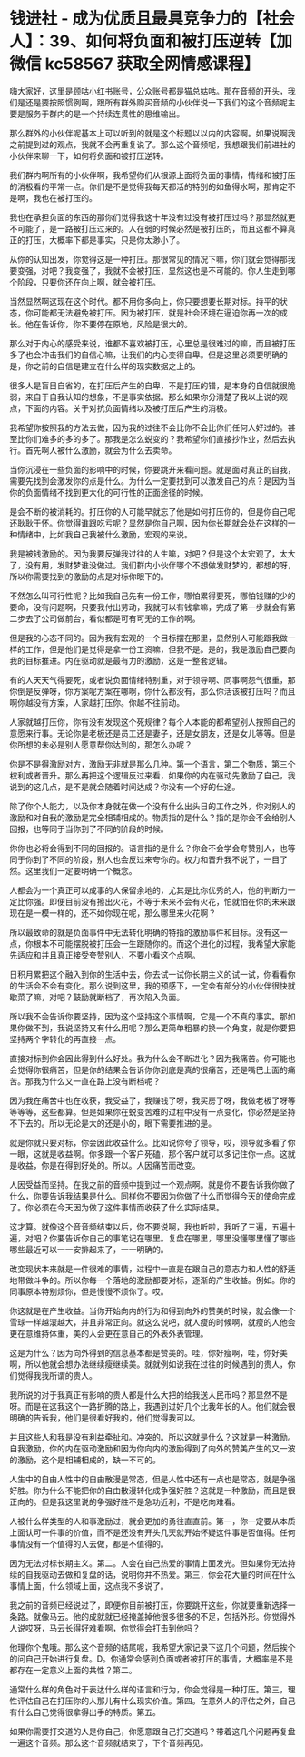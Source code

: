 # 钱进社 - 成为优质且最具竞争力的【社会人】：39、如何将负面和被打压逆转【加微信 kc58567 获取全网情感课程】

嗨大家好，这里是顾咕小红书账号，公众账号都是猫总姑咕。那在音频的开头，我们是还是要按照惯例啊，跟所有群外购买音频的小伙伴说一下我们的这个音频呢主要是服务于群内的是一个持续连贯性的思维输出。

那么群外的小伙伴呢基本上可以听到的就是这个标题以以内的内容啊。如果说啊我之前提到过的观点，我就不会再重复说了。那么这个音频呢，我想跟我们前进社的小伙伴来聊一下，如何将负面和被打压逆转。

我们群内啊所有的小伙伴啊，我希望你们从根源上面将负面的事情，情绪和被打压的消极看的平常一点。你们是不是觉得我每天都活的特别的如鱼得水啊，那肯定不是啊，我也在被打压的。

我也在承担负面的东西的那你们觉得我这十年没有过没有被打压过吗？那显然就更不可能了，是一路被打压过来的。人在弱的时候必然是被打压的，而且这都不算真正的打压，大概率下都是事实，只是你太渺小了。

从你的认知出发，你觉得这是一种打压。那很常见的情况下嘛，你们就会觉得那我要变强，对吧？我变强了，我就不会被打压，显然这也是不可能的。你人生走到哪个阶段，只要你还在向上啊，就会被打压。

当然显然啊这现在这个时代。都不用你多向上，你只要想要长期对标。持平的状态，你可能都无法避免被打压。因为被打压，就是社会环境在逼迫你再一次的成长。他在告诉你，你不要停在原地，风险是很大的。

那么对于内心的感受来说，谁都不喜欢被打压，心里总是很难过的嘛，而且被打压多了也会冲击我们的自信心嘛，让我们的内心变得自卑。但是这里必须要明确的是，你之前的自信是建立在什么样的现实数据之上的。

很多人是盲目自省的，在打压后产生的自卑，不是打压的错，是本身的自信就很脆弱，来自于自我认知的想象，不是事实依据。那么如果你分清楚了我以上说的观点，下面的内容。关于对抗负面情绪以及被打压后产生的消极。

我希望你按照我的方法去做，因为我的过往不会比你不会比你们任何人好过的。甚至比你们难多的多的多了。那我是怎么蜕变的？我希望你们直接抄作业，然后去执行。首先啊人被什么激励，就会为什么去卖命。

当你沉浸在一些负面的影响中的时候，你要跳开来看问题。就是面对真正的自我，需要先找到会激发你的点是什么。为什么一定要找到可以激发自己的点？是因为当你的负面情绪不找到更大化的可行性的正面途径的时候。

是会不断的被消耗的。打压你的人可能早就忘了他是如何打压你的，但是你自己呢还耿耿于怀。你觉得谁跟吃亏呢？显然是你自己啊，因为你长期就会处在这样的一种情绪中，比如我自己我被什么激励，宏观的来说。

我是被钱激励的。因为我要反弹我过往的人生嘛，对吧？但是这个太宏观了，太大了，没有用，发财梦谁没做过。我们群内小伙伴哪个不想做发财梦的，都想的呀，所以你需要找到的激励的点是对标你眼下的。

不然怎么叫可行性呢？比如我自己先有一份工作，哪怕累得要死，哪怕钱赚的少的要命，没有问题啊，只要我付出劳动，我就可以有钱拿嘛，完成了第一步就会有第二步去了公司做前台，看似都是可有可无的工作的啊。

但是我的心态不同的。因为我有宏观的一个目标摆在那里，显然别人可能跟我做一样的工作，但是他们是觉得是拿一份工资嘛，但我不是。是的，我是激励自己要向我的目标推进。内在驱动就是最有力的激励，这是一整套逻辑。

有的人天天气得要死，或者说负面情绪特别重，对于领导啊、同事啊怨气很重，那你倒是反弹呀，你方案呢方案在哪啊，你什么都没有，那么你活该被打压吗？而且啊你越没有方案，人家越打压你。你越不往前动。

人家就越打压你，你有没有发现这个死规律？每个人本能的都希望别人按照自己的意愿来行事。无论你是老板还是员工还是妻子，还是女朋友，还是女儿等等。但是你所想的未必是别人愿意帮你达到的，那怎么办呢？

你是不是得激励对方，激励无非就是那么几种。第一个语言，第二个物质，第三个权利或者晋升。那么再把这个逻辑反过来看，如果你的内在驱动先激励了自己，我说到的这几点，是不是就会随着时间达成？你没有一个好的仕途。

除了你个人能力，以及你本身就在做一个没有什么出头日的工作之外，你对别人的激励和对自我的激励是完全相辅相成的。物质指的是什么？指的是你会不会给别人回报，也等同于当你到了不同的阶段的时候。

你你也必将会得到不同的回报的。语言指的是什么？你会不会学会夸赞别人，也等同于你到了不同的阶段，别人也会反过来夸你的。权力和晋升我不说了，一目了然。这里我们一定要明确一个概念。

人都会为一个真正可以成事的人保留余地的，尤其是比你优秀的人，他的判断力一定比你强。即便目前没有擦出火花，不等于未来不会有火花，怕就怕在你的未来跟现在是一模一样的，还不如你现在呢，那么哪里来火花啊？

所以最致命的就是负面事件中无法转化明确的特指的激励事件和目标。没有这一点，你根本不可能摆脱被打压会一生跟随你的。而这个进化的过程，我希望大家能先适应和并且真正接受夸赞别人，不要小看这个点啊。

日积月累把这个融入到你的生活中去，你去试一试你长期主义的试一试，你看看你的生活会不会有变化。那么说到这里，我的预感下，一定会有部分的小伙伴很快就歇菜了嘛，对吧？鼓励就断档了，再次陷入负面。

所以我不会告诉你要坚持，因为这个坚持这个事情啊，它是一个不真的事实。那如果你做不到，我说坚持又有什么用呢？那么更简单粗暴的换一个角度，就是你要把坚持两个字转化的再直接一点。

直接对标到你会因此得到什么好处。我为什么会不断进化？因为我痛苦。你可能也会觉得你很痛苦，但是你的结果会告诉你你到底是真的很痛苦，还是嘴巴上面的痛苦。那我为什么又一直在路上没有断档呢？

因为我在痛苦中也在收获，我受益了，我赚钱了呀，我买房了呀，我做老板了呀等等等等，这些都算。但是如果你在蜕变苦难的过程中没有一点变化，你必然是坚持不下去的。所以无论是大的还是小的，眼下需要推进的是。

就是你就只要对标，你会因此收益什么。比如说你夸了领导，哎，领导就多看了你一眼，这就是收益啊。你多跟一个客户死磕，那个客户就可以多记住你一点。这就是收益，你是在得到好处的。所以。人因痛苦而改变。

人因受益而坚持。在我之前的音频中提到过一个观点啊。就是你不要告诉我你做了什么，你要告诉我结果是什么。同样你不要因为你做了什么而觉得今天的使命完成了。你必须在今天因为做了这件事情而收获了什么实际结果。

这才算。就像这个音音频结束以后，你不要说啊，我也听啦，我听了三遍，五遍十遍，对吧？你要告诉你自己的事笔记在哪里。复盘在哪里，哪里没懂哪里懂了哪些哪些最近可以一一安排起来了，一一明确的。

改变现状本来就是一件很难的事情，过程中一直是在跟自己的意志力和人性的舒适地带做斗争的。所以你每一个落地的激励都要对标，逐渐的产生收益。例如。你的同事原本特别烦你，但是慢慢不烦你了。哎。

你这就是在产生收益。当你开始向内的行为和得到向外的赞美的时候，就会像一个雪球一样越滚越大，并且非常正向。就这么说吧，就人瘦的时候啊，就瘦的人他会更在意维持体重，美的人会更在意自己的外表外表管理。

这是为什么？因为向外得到的信息基本都是赞美的。哇，你好瘦啊，哇，你好美啊，所以他就会想办法继续瘦继续美。就就例如说我在过往的时候遇到的贵人，你们觉得我我所谓的贵人。

我所说的对于我真正有影响的贵人都是什么大把的给我送人民币吗？那显然不是呀。而是在这我这个一路折腾的路上，我遇到过好几个比我年长的人。他们就会很明确的告诉我，他们是很看好我的，他们觉得我可以。

并且这些人和我是没有利益牵扯和。冲突的。所以这就是什么？这就是一种激励。自我激励，你的内在驱动激励和因为你向内的激励得到了向外的赞美产生的又一波的激励，这个是相辅相成的，缺一不可的。

人生中的自由人性中的自由散漫是常态，但是人性中还有一点也是常态，就是争强好胜。你为什么不能把你的自由散漫转化成争强好胜？这就是一种激励，而且是很正向的。但是我这里说的争强好胜不是急功近利，不是吃向难看。

人被什么样类型的人和事激励过，就会更加的勇往直直前。第一，你一定要从本质上面认可一件事的价值，而不是还没有开头几天就开始怀疑这件事是否值得。任何事情没有一个值得的人去做，都是不值得的。

因为无法对标长期主义。第二。人会在自己热爱的事情上面发光。但如果你无法持续的自我驱动去做和复盘的话，说明你并不热爱。第三，你会花大量的时间在什么事情上面，什么领域上面，这点我不多说了。

我之前的音频已经说过了，即便你目前被打压，你要跳开这些，你就要重新选择一条路。就像马云。他的成就就已经掩盖掉他很多很多的不足，包括外形。你觉得外人说哎呀，马云长得好难看啊，你觉得会打击到他吗？

他理你个鬼哦。那么这个音频的结尾呢，我希望大家记录下这几个问题，然后挨个的问自己开始进行复盘。D。你通常会感到负面或者被打压的事情，大概率是不是都存在一定意义上面的共性？第二。

通常什么样的角色对于表达什么样的语言和行为，你会觉得是一种打压。第三，理性评估自己在打压你的人那儿有什么现实价值。第四。在意外人的评估之外，自己有什么自己觉得很拿得出手的特质。第五。

如果你需要打交道的人是你自己，你愿意跟自己打交道吗？带着这几个问题再复盘一遍这个音频。那么这个音频就结束了，下个音频再见。

